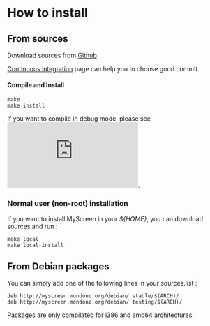 How to install
===

From sources
---

Download sources from [Github](https://github.com/mondonc/myscreen)

[Continuous integration](http://myscreen.mondonc.org/commits) page can help you to choose good commit. 

#### Compile and Install

	make
	make install

If you want to compile in debug mode, please see ![Developer page](http://myscreen.mondonc.org/index.php?page=doc/developers.md).

### Normal user (non-root) installation

If you want to install MyScreen in your *${HOME}*, you can download sources and run :

	make local
	make local-install


From Debian packages
---

You can simply add one of the following lines in your sources.list :

	deb http://myscreen.mondonc.org/debian/ stable/$(ARCH)/
	deb http://myscreen.mondonc.org/debian/ testing/$(ARCH)/

Packages are only compilated for i386 and amd64 architectures.
